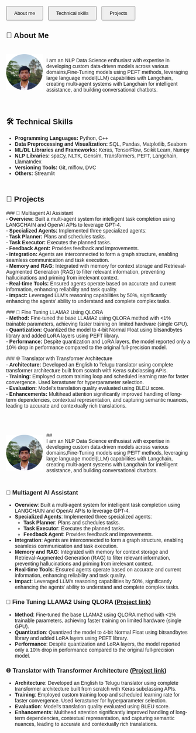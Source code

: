 
<html>
<head>
    <title>My Website</title>
    <style>
        /* Add some basic styling */
        body {
            font-family: Arial, sans-serif;
        }
        .button-container {
            margin-bottom: 20px;
        }
        button {
            margin-right: 10px;
            padding: 10px 20px;
            cursor: pointer;
        }
        section {
            margin-bottom: 50px;
        }
    </style>
</head>
<body>

<div class="button-container">
    <button onclick="scrollToSection('About me')">About me</button>
    <button onclick="scrollToSection('Technical skills')">Technical skills</button>
    <button onclick="scrollToSection('Projects')">Projects</button>
</div>

<section id="About me">
    <h2>👤 About Me </h2>
    <div style="display: flex; align-items: center;">
  <img src="images/profile_pic.png" alt="Alt text" style="margin-right: 10px; width: 100px;">
  <p> <br>
I am an NLP Data Science enthusiast with expertise in developing custom data-driven models across various domains,Fine-Tuning models using PEFT methods, leveraging large language model(LLM) capabilities with Langchain, creating multi-agent systems with Langchain for intelligent assistance, and building conversational chatbots.</p>
</div>

</section>

<section id="Technical skills">
    <h2>🛠️ Technical Skills </h2>
<p>
    <ul>
    <li> <strong>Programming Languages:</strong> Python, C++ </li>
 <li>   <strong>Data Preprocessing and Visualization:</strong> SQL, Pandas, Matplotlib, Seaborn </li>
<li> <strong>ML/DL Libraries and Frameworks:</strong> Keras, TensorFlow, Scikit Learn, Numpy </li>
<li> <strong>NLP Libraries:</strong> spaCy, NLTK, Gensim, Transformers, PEFT, Langchain, LlamaIndex </li>
<li> <strong>Versioning Tools:</strong> Git, mlflow, DVC </li>
<li> <strong>Others:</strong> Streamlit </li>
    </ul> </p> </section>

<section id="Projects">
    <h2>🚀 Projects</h2>
<p>### 🧠 Multiagent AI Assistant<br>
- <strong>Overview:</strong> Built a multi-agent system for intelligent task completion using LANGCHAIN and OpenAI APIs to leverage GPT-4.<br>
- <strong>Specialized Agents:</strong> Implemented three specialized agents:<br>
  - <strong>Task Planner:</strong> Plans and schedules tasks.<br>
  - <strong>Task Executor:</strong> Executes the planned tasks.<br>
  - <strong>Feedback Agent:</strong> Provides feedback and improvements.<br>
- <strong>Integration:</strong> Agents are interconnected to form a graph structure, enabling seamless communication and task execution.<br>
- <strong>Memory and RAG:</strong> Integrated with memory for context storage and Retrieval-Augmented Generation (RAG) to filter relevant information, preventing hallucinations and priming from irrelevant context.<br>
- <strong>Real-time Tools:</strong> Ensured agents operate based on accurate and current information, enhancing reliability and task quality.<br>
- <strong>Impact:</strong> Leveraged LLM's reasoning capabilities by 50%, significantly enhancing the agents' ability to understand and complete complex tasks.</p>

<p>### 🦙 Fine Tuning LLAMA2 Using QLORA<br>
- <strong>Method:</strong> Fine-tuned the base LLAMA2 using QLORA method with <1% trainable parameters, achieving faster training on limited hardware (single GPU).<br>
- <strong>Quantization:</strong> Quantized the model to 4-bit Normal Float using bitsandbytes library and added LoRA layers using PEFT library.<br>
- <strong>Performance:</strong> Despite quantization and LoRA layers, the model reported only a 10% drop in performance compared to the original full-precision model.</p>

<p>### 🌐 Translator with Transformer Architecture<br>
- <strong>Architecture:</strong> Developed an English to Telugu translator using complete transformer architecture built from scratch with Keras subclassing APIs.<br>
- <strong>Training:</strong> Employed custom training loop and scheduled learning rate for faster convergence. Used kerastuner for hyperparameter selection.<br>
- <strong>Evaluation:</strong> Model's translation quality evaluated using BLEU score.<br>
- <strong>Enhancements:</strong> Multihead attention significantly improved handling of long-term dependencies, contextual representation, and capturing semantic nuances, leading to accurate and contextually rich translations.</p>

</section>

<script>
    function scrollToSection(id) {
        document.getElementById(id).scrollIntoView({ behavior: 'smooth' });
    }
</script>

</body>
</html>



<div style="display: flex; align-items: center;">
  <img src="images/profile_pic.png" alt="Alt text" style="margin-right: 10px; width: 100px;">
  <p>## <br>
I am an NLP Data Science enthusiast with expertise in developing custom data-driven models across various domains,Fine-Tuning models using PEFT methods, leveraging large language model(LLM) capabilities with Langchain, creating multi-agent systems with Langchain for intelligent assistance, and building conversational chatbots.</p>
</div>






##

### 🧠 Multiagent AI Assistant
- **Overview**: Built a multi-agent system for intelligent task completion using LANGCHAIN and OpenAI APIs to leverage GPT-4.
- **Specialized Agents**: Implemented three specialized agents:
  - **Task Planner**: Plans and schedules tasks.
  - **Task Executor**: Executes the planned tasks.
  - **Feedback Agent**: Provides feedback and improvements.
- **Integration**: Agents are interconnected to form a graph structure, enabling seamless communication and task execution.
- **Memory and RAG**: Integrated with memory for context storage and Retrieval-Augmented Generation (RAG) to filter relevant information, preventing hallucinations and priming from irrelevant context.
- **Real-time Tools**: Ensured agents operate based on accurate and current information, enhancing reliability and task quality.
- **Impact**: Leveraged LLM's reasoning capabilities by 50%, significantly enhancing the agents' ability to understand and complete complex tasks.

### 🦙 Fine Tuning LLAMA2 Using QLORA [(Project link)](https://github.com/kalyan926/FineTuning-using-QLORA)
- **Method**: Fine-tuned the base LLAMA2 using QLORA method with <1% trainable parameters, achieving faster training on limited hardware (single GPU).
- **Quantization**: Quantized the model to 4-bit Normal Float using bitsandbytes library and added LoRA layers using PEFT library.
- **Performance**: Despite quantization and LoRA layers, the model reported only a 10% drop in performance compared to the original full-precision model.

### 🌐 Translator with Transformer Architecture [(Project link)](https://github.com/kalyan926/Translator)
- **Architecture**: Developed an English to Telugu translator using complete transformer architecture built from scratch with Keras subclassing APIs.
- **Training**: Employed custom training loop and scheduled learning rate for faster convergence. Used kerastuner for hyperparameter selection.
- **Evaluation**: Model's translation quality evaluated using BLEU score.
- **Enhancements**: Multihead attention significantly improved handling of long-term dependencies, contextual representation, and capturing semantic nuances, leading to accurate and contextually rich translations.




